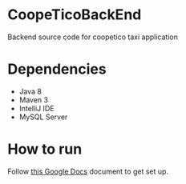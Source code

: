 # CoopeTicoBackEnd
Backend source code for coopetico taxi application

# Dependencies
* Java 8
* Maven 3
* IntelliJ IDE
* MySQL Server

# How to run
Follow [this Google Docs](https://docs.google.com/document/d/1Gzp9tAk-64PPk2cAYTNiqVpTyQYKVtgzHxmoioL-1Vk/edit?usp=sharing) document to get set up.